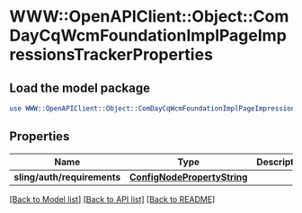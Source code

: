 # WWW::OpenAPIClient::Object::ComDayCqWcmFoundationImplPageImpressionsTrackerProperties

## Load the model package
```perl
use WWW::OpenAPIClient::Object::ComDayCqWcmFoundationImplPageImpressionsTrackerProperties;
```

## Properties
Name | Type | Description | Notes
------------ | ------------- | ------------- | -------------
**sling/auth/requirements** | [**ConfigNodePropertyString**](ConfigNodePropertyString.md) |  | [optional] 

[[Back to Model list]](../README.md#documentation-for-models) [[Back to API list]](../README.md#documentation-for-api-endpoints) [[Back to README]](../README.md)


